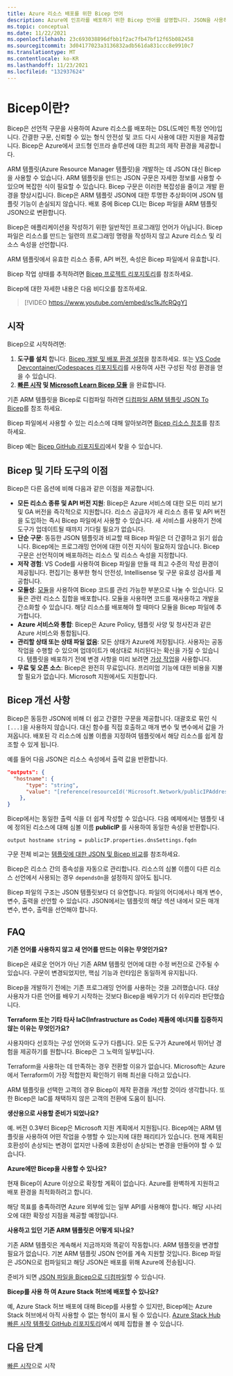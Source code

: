```yaml
---
title: Azure 리소스 배포를 위한 Bicep 언어
description: Azure에 인프라를 배포하기 위한 Bicep 언어를 설명합니다. JSON을 사용하여 템플릿을 개발하는 것보다 향상된 제작 환경을 제공합니다.
ms.topic: conceptual
ms.date: 11/22/2021
ms.openlocfilehash: 23c693038896dfbb1f2ac7fb47bf12f65b082458
ms.sourcegitcommit: 3d04177023a3136832adb561da831ccc8e9910c7
ms.translationtype: MT
ms.contentlocale: ko-KR
ms.lasthandoff: 11/23/2021
ms.locfileid: "132937624"
---
```

# <a name="what-is-bicep"></a>Bicep이란?

Bicep은 선언적 구문을 사용하여 Azure 리소스를 배포하는 DSL(도메인 특정 언어)입니다. 간결한 구문, 신뢰할 수 있는 형식 안전성 및 코드 다시 사용에 대한 지원을 제공합니다. Bicep은 Azure에서 코드형 인프라 솔루션에 대한 최고의 제작 환경을 제공합니다.

ARM 템플릿(Azure Resource Manager 템플릿)을 개발하는 데 JSON 대신 Bicep을 사용할 수 있습니다. ARM 템플릿을 만드는 JSON 구문은 자세한 정보를 사용할 수 있으며 복잡한 식이 필요할 수 있습니다. Bicep 구문은 이러한 복잡성을 줄이고 개발 환경을 향상시킵니다. Bicep은 ARM 템플릿 JSON에 대한 투명한 추상화이며 JSON 템플릿 기능이 손실되지 않습니다. 배포 중에 Bicep CLI는 Bicep 파일을 ARM 템플릿 JSON으로 변환합니다.

Bicep은 애플리케이션을 작성하기 위한 일반적인 프로그래밍 언어가 아닙니다. Bicep 파일은 리소스를 만드는 일련의 프로그래밍 명령을 작성하지 않고 Azure 리소스 및 리소스 속성을 선언합니다.

ARM 템플릿에서 유효한 리소스 종류, API 버전, 속성은 Bicep 파일에서 유효합니다.

Bicep 작업 상태를 추적하려면 [Bicep 프로젝트 리포지토리](https://github.com/Azure/bicep)를 참조하세요.

Bicep에 대한 자세한 내용은 다음 비디오를 참조하세요.

> [!VIDEO https://www.youtube.com/embed/sc1kJfcRQgY]

## <a name="get-started"></a>시작

Bicep으로 시작하려면:

1. **도구를 설치** 합니다. [Bicep 개발 및 배포 환경 설정](./install.md)을 참조하세요. 또는 [VS Code Devcontainer/Codespaces 리포지토리](https://github.com/Azure/vscode-remote-try-bicep)를 사용하여 사전 구성된 작성 환경을 얻을 수 있습니다.
2. **[빠른 시작](./quickstart-create-bicep-use-visual-studio-code.md) 및 [Microsoft Learn Bicep 모듈](./learn-bicep.md)** 을 완료합니다.

기존 ARM 템플릿을 Bicep로 디컴파일 하려면 [디컴파일 ARM 템플릿 JSON To Bicep](./decompile.md)를 참조 하세요.

Bicep 파일에서 사용할 수 있는 리소스에 대해 알아보려면 [Bicep 리소스 참조](/azure/templates/)를 참조하세요.

Bicep 예는 [Bicep GitHub 리포지토리](https://github.com/Azure/bicep/tree/main/docs/examples)에서 찾을 수 있습니다.

## <a name="benefits-of-bicep-versus-other-tools"></a>Bicep 및 기타 도구의 이점

Bicep은 다른 옵션에 비해 다음과 같은 이점을 제공합니다.

- **모든 리소스 종류 및 API 버전 지원**: Bicep은 Azure 서비스에 대한 모든 미리 보기 및 GA 버전을 즉각적으로 지원합니다. 리소스 공급자가 새 리소스 종류 및 API 버전을 도입하는 즉시 Bicep 파일에서 사용할 수 있습니다. 새 서비스를 사용하기 전에 도구가 업데이트될 때까지 기다릴 필요가 없습니다.
- **단순 구문**: 동등한 JSON 템플릿과 비교할 때 Bicep 파일은 더 간결하고 읽기 쉽습니다. Bicep에는 프로그래밍 언어에 대한 이전 지식이 필요하지 않습니다. Bicep 구문은 선언적이며 배포하려는 리소스 및 리소스 속성을 지정합니다.
- **저작 경험**: VS Code를 사용하여 Bicep 파일을 만들 때 최고 수준의 작성 환경이 제공됩니다. 편집기는 풍부한 형식 안전성, Intellisense 및 구문 유효성 검사를 제공합니다.
- **모듈성**: [모듈](./modules.md)을 사용하여 Bicep 코드를 관리 가능한 부분으로 나눌 수 있습니다. 모듈은 관련 리소스 집합을 배포합니다. 모듈을 사용하면 코드를 재사용하고 개발을 간소화할 수 있습니다. 해당 리소스를 배포해야 할 때마다 모듈을 Bicep 파일에 추가합니다.
- **Azure 서비스와 통합**: Bicep은 Azure Policy, 템플릿 사양 및 청사진과 같은 Azure 서비스와 통합됩니다.
- **관리할 상태 또는 상태 파일 없음**: 모든 상태가 Azure에 저장됩니다. 사용자는 공동 작업을 수행할 수 있으며 업데이트가 예상대로 처리된다는 확신을 가질 수 있습니다. 템플릿을 배포하기 전에 변경 사항을 미리 보려면 [가상 작업](./deploy-what-if.md)을 사용합니다.
- **무료 및 오픈 소스**: Bicep은 완전히 무료입니다. 프리미엄 기능에 대한 비용을 지불할 필요가 없습니다. Microsoft 지원에서도 지원합니다.

## <a name="bicep-improvements"></a>Bicep 개선 사항

Bicep은 동등한 JSON에 비해 더 쉽고 간결한 구문을 제공합니다. 대괄호로 묶인 식 `[...]`을 사용하지 않습니다. 대신 함수를 직접 호출하고 매개 변수 및 변수에서 값을 가져옵니다. 배포된 각 리소스에 심볼 이름을 지정하여 템플릿에서 해당 리소스를 쉽게 참조할 수 있게 됩니다.

예를 들어 다음 JSON은 리소스 속성에서 출력 값을 반환합니다.

```json
"outputs": {
  "hostname": {
      "type": "string",
      "value": "[reference(resourceId('Microsoft.Network/publicIPAddresses', variables('publicIPAddressName'))).dnsSettings.fqdn]"
    },
}
```

Bicep에서는 동일한 출력 식을 더 쉽게 작성할 수 있습니다. 다음 예제에서는 템플릿 내에 정의된 리소스에 대해 심볼 이름 **publicIP** 를 사용하여 동일한 속성을 반환합니다.

```bicep
output hostname string = publicIP.properties.dnsSettings.fqdn
```

구문 전체 비교는 [템플릿에 대한 JSON 및 Bicep 비교](compare-template-syntax.md)를 참조하세요.

Bicep은 리소스 간의 종속성을 자동으로 관리합니다. 리소스의 심볼 이름이 다른 리소스 선언에서 사용되는 경우 `dependsOn`을 설정하지 않아도 됩니다.

Bicep 파일의 구조는 JSON 템플릿보다 더 유연합니다. 파일의 어디에서나 매개 변수, 변수, 출력을 선언할 수 있습니다. JSON에서는 템플릿의 해당 섹션 내에서 모든 매개 변수, 변수, 출력을 선언해야 합니다.

## <a name="faq"></a>FAQ

**기존 언어를 사용하지 않고 새 언어를 만드는 이유는 무엇인가요?**

Bicep은 새로운 언어가 아닌 기존 ARM 템플릿 언어에 대한 수정 버전으로 간주될 수 있습니다. 구문이 변경되었지만, 핵심 기능과 런타임은 동일하게 유지됩니다.

Bicep을 개발하기 전에는 기존 프로그래밍 언어를 사용하는 것을 고려했습니다. 대상 사용자가 다른 언어를 배우기 시작하는 것보다 Bicep을 배우기가 더 쉬우리라 판단했습니다.

**Terraform 또는 기타 타사 IaC(Infrastructure as Code) 제품에 에너지를 집중하지 않는 이유는 무엇인가요?**

사용자마다 선호하는 구성 언어와 도구가 다릅니다. 모든 도구가 Azure에서 뛰어난 경험을 제공하기를 원합니다. Bicep은 그 노력의 일부입니다.

Terraform을 사용하는 데 만족하는 경우 전환할 이유가 없습니다. Microsoft는 Azure에서 Terraform이 가장 적합한지 확인하기 위해 최선을 다하고 있습니다.

ARM 템플릿을 선택한 고객의 경우 Bicep이 제작 환경을 개선할 것이라 생각합니다. 또한 Bicep은 IaC를 채택하지 않은 고객의 전환에 도움이 됩니다.

**생산용으로 사용할 준비가 되었나요?**

예. 버전 0.3부터 Bicep은 Microsoft 지원 계획에서 지원됩니다. Bicep에는 ARM 템플릿을 사용하여 어떤 작업을 수행할 수 있는지에 대한 패리티가 있습니다. 현재 계획된 호환성이 손상되는 변경이 없지만 나중에 호환성이 손상되는 변경을 만들어야 할 수 있습니다.

**Azure에만 Bicep을 사용할 수 있나요?**

현재 Bicep이 Azure 이상으로 확장할 계획이 없습니다. Azure를 완벽하게 지원하고 배포 환경을 최적화하려고 합니다.

해당 목표를 충족하려면 Azure 외부에 있는 일부 API를 사용해야 합니다. 해당 시나리오에 대한 확장성 지점을 제공할 예정입니다.

**사용하고 있던 기존 ARM 템플릿은 어떻게 되나요?**

기존 ARM 템플릿은 계속해서 지금까지와 똑같이 작동합니다. ARM 템플릿을 변경할 필요가 없습니다. 기본 ARM 템플릿 JSON 언어를 계속 지원할 것입니다. Bicep 파일은 JSON으로 컴파일되고 해당 JSON은 배포를 위해 Azure에 전송됩니다.

준비가 되면 [JSON 파일을 Bicep으로 디컴파일](./decompile.md)할 수 있습니다.

**Bicep를 사용 하 여 Azure Stack 허브에 배포할 수 있나요?**

예, Azure Stack 허브 배포에 대해 Bicep를 사용할 수 있지만, Bicep에는 Azure Stack 허브에서 아직 사용할 수 없는 형식이 표시 될 수 있습니다. [Azure Stack Hub 빠른 시작 템플릿 GitHub 리포지토리](https://github.com/Azure/AzureStack-QuickStart-Templates/tree/master/Bicep)에서 예제 집합을 볼 수 있습니다.

## <a name="next-steps"></a>다음 단계

[빠른 시작](./quickstart-create-bicep-use-visual-studio-code.md)으로 시작
